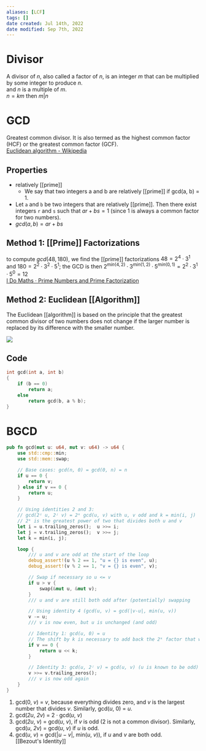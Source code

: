 ```yaml
---
aliases: [LCF]
tags: [] 
date created: Jul 14th, 2022
date modified: Sep 7th, 2022
---
```

# Divisor
A divisor of *n*, also called a factor of *n*, is an integer *m* that can be multiplied by some integer to produce *n*.  
and *n* is a multiple of *m*.  
$n = km$ then $m | n$ 

# GCD
Greatest common divisor. It is also termed as the highest common factor (HCF) or the greatest common factor (GCF).  
[Euclidean algorithm - Wikipedia](https://en.wikipedia.org/wiki/Euclidean_algorithm)

## Properties
- relatively [[prime]]
	- We say that two integers a and b are relatively [[prime]] if gcd(a, b) = 1.
- Let `a` and `b` be two integers that are relatively [[prime]]. Then there exist integers `r` and `s` such that $ar + bs = 1$ (since 1 is always a common factor for two numbers).
- $gcd(a, b) = ar + bs$

## Method 1: [[Prime]] Factorizations
to compute $gcd(48, 180)$, we find the [[prime]] factorizations $48 = 2^4 \cdot 3^1$ and $180 = 2^2 \cdot 3^2 \cdot 5^1$; the GCD is then $2^{min(4,2)} · 3^{min(1,2)} · 5^{min(0,1)} = 2^2 · 3^1 · 5^0 = 12$  
[I Do Maths · Prime Numbers and Prime Factorization](https://www.idomaths.com/primefactors.php)

## Method 2: Euclidean [[Algorithm]]
The Euclidean [[algorithm]] is based on the principle that the greatest common divisor of two numbers does not change if the larger number is replaced by its difference with the smaller number.

![](https://img.ynchen.me/2022/07/d10227041ae56557de562a6ac57a315d.jpg)

## Code

```c
int gcd(int a, int b)
{
	if (b == 0)
		return a;
	else
		return gcd(b, a % b);
}
```

# BGCD

```rust
pub fn gcd(mut u: u64, mut v: u64) -> u64 {
    use std::cmp::min;
    use std::mem::swap;

    // Base cases: gcd(n, 0) = gcd(0, n) = n
    if u == 0 {
        return v;
    } else if v == 0 {
        return u;
    }

    // Using identities 2 and 3:
    // gcd(2ⁱ u, 2ʲ v) = 2ᵏ gcd(u, v) with u, v odd and k = min(i, j)
    // 2ᵏ is the greatest power of two that divides both u and v
    let i = u.trailing_zeros();  u >>= i;
    let j = v.trailing_zeros();  v >>= j;
    let k = min(i, j);

    loop {
        /// u and v are odd at the start of the loop
        debug_assert!(u % 2 == 1, "u = {} is even", u);
        debug_assert!(v % 2 == 1, "v = {} is even", v);

        // Swap if necessary so u <= v
        if u > v {
            swap(&mut u, &mut v);
        }
        /// u and v are still both odd after (potentially) swapping

        // Using identity 4 (gcd(u, v) = gcd(|v-u|, min(u, v))
        v -= u;
        /// v is now even, but u is unchanged (and odd)

        // Identity 1: gcd(u, 0) = u
        // The shift by k is necessary to add back the 2ᵏ factor that was removed before the loop
        if v == 0 {
            return u << k;
        }

        // Identity 3: gcd(u, 2ʲ v) = gcd(u, v) (u is known to be odd)
        v >>= v.trailing_zeros();
        /// v is now odd again
    }
}
```

1. gcd(0, _v_) = _v_, because everything divides zero, and _v_ is the largest number that divides _v_. Similarly, gcd(_u_, 0) = _u_.
2. gcd(_2u_, _2v_) = 2 · gcd(_u_, _v_)
3. gcd(_2u_, _v_) = gcd(_u_, _v_), if _v_ is odd (2 is not a common divisor). Similarly, gcd(_u_, _2v_) = gcd(_u_, _v_) if _u_ is odd.
4. gcd(_u_, _v_) = gcd(|_u_ − _v_|, min(_u_, _v_)), if _u_ and _v_ are both odd.  
[[Bezout's Identity]]
